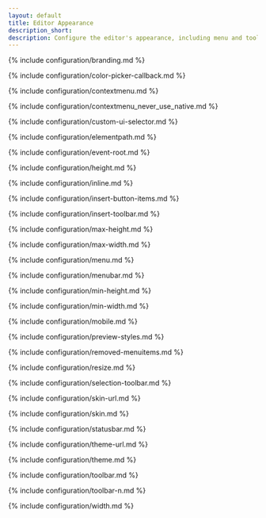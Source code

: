 ```yaml
---
layout: default
title: Editor Appearance
description_short:
description: Configure the editor's appearance, including menu and toolbar controls.
---
```


{% include configuration/branding.md %}

{% include configuration/color-picker-callback.md %}

{% include configuration/contextmenu.md %}

{% include configuration/contextmenu_never_use_native.md %}

{% include configuration/custom-ui-selector.md %}

{% include configuration/elementpath.md %}

{% include configuration/event-root.md %}

<!-- {% include configuration/fixed-toolbar-container.md %} -->

{% include configuration/height.md %}

{% include configuration/inline.md %}

{% include configuration/insert-button-items.md %}

{% include configuration/insert-toolbar.md %}

{% include configuration/max-height.md %}

{% include configuration/max-width.md %}

{% include configuration/menu.md %}

{% include configuration/menubar.md %}

{% include configuration/min-height.md %}

{% include configuration/min-width.md %}

{% include configuration/mobile.md %}

{% include configuration/preview-styles.md %}

{% include configuration/removed-menuitems.md %}

{% include configuration/resize.md %}

{% include configuration/selection-toolbar.md %}

{% include configuration/skin-url.md %}

{% include configuration/skin.md %}

{% include configuration/statusbar.md %}

{% include configuration/theme-url.md %}

{% include configuration/theme.md %}

{% include configuration/toolbar.md %}

{% include configuration/toolbar-n.md %}

{% include configuration/width.md %}

